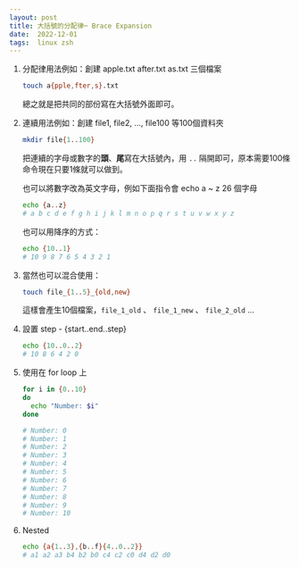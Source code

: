 ```yaml
---
layout: post
title: 大括號的分配律─ Brace Expansion
date:  2022-12-01
tags:  linux zsh
---
```


1. 分配律用法例如：創建 apple.txt after.txt as.txt 三個檔案
    
    ``` bash
    touch a{pple,fter,s}.txt
    ```
    
    總之就是把共同的部份寫在大括號外面即可。
    
2. 連續用法例如：創建 file1, file2, ..., file100 等100個資料夾
    
    ``` bash
    mkdir file{1..100}
    ```
    
    把連續的字母或數字的**頭**、**尾**寫在大括號內，用 `..` 隔開即可，原本需要100條命令現在只要1條就可以做到。
    
    也可以將數字改為英文字母，例如下面指令會 echo a ~ z 26 個字母
    
    ```bash
    echo {a..z}
    # a b c d e f g h i j k l m n o p q r s t u v w x y z
    ```
    
    也可以用降序的方式：
    
    ```bash
    echo {10..1}
    # 10 9 8 7 6 5 4 3 2 1
    ```
    
3. 當然也可以混合使用：
    
    ``` bash
    touch file_{1..5}_{old,new}
    ```
    
    這樣會產生10個檔案，`file_1_old` 、 `file_1_new` 、 `file_2_old` ...
    
4. 設置 step - {start..end..step}
    
    ```bash
    echo {10..0..2}
    # 10 8 6 4 2 0
    ```
    
5. 使用在 for loop 上
    
    ```bash
    for i in {0..10}
    do
      echo "Number: $i"
    done
    
    # Number: 0
    # Number: 1
    # Number: 2
    # Number: 3
    # Number: 4
    # Number: 5
    # Number: 6
    # Number: 7
    # Number: 8
    # Number: 9
    # Number: 10
    ```
    
6. Nested 
    
    ```bash
    echo {a{1..3},{b..f}{4..0..2}}
    # a1 a2 a3 b4 b2 b0 c4 c2 c0 d4 d2 d0
    ```